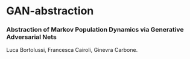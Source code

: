 # GAN-abstraction

### Abstraction of Markov Population Dynamics via Generative Adversarial Nets

Luca Bortolussi, Francesca Cairoli, Ginevra Carbone.

